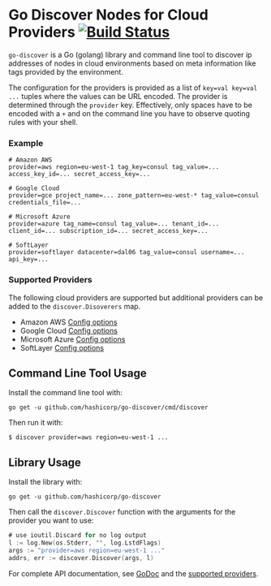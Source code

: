 # Go Discover Nodes for Cloud Providers [![Build Status](https://travis-ci.org/hashicorp/go-discover.svg?branch=master)](https://travis-ci.org/hashicorp/go-discover)

`go-discover` is a Go (golang) library and command line tool to discover
ip addresses of nodes in cloud environments based on meta information
like tags provided by the environment.

The configuration for the providers is provided as a list of `key=val
key=val ...` tuples where the values can be URL encoded. The provider is
determined through the `provider` key. Effectively, only spaces have to
be encoded with a `+` and on the command line you have to observe
quoting rules with your shell.

### Example

```
# Amazon AWS
provider=aws region=eu-west-1 tag_key=consul tag_value=... access_key_id=... secret_access_key=...

# Google Cloud
provider=gce project_name=... zone_pattern=eu-west-* tag_value=consul credentials_file=...

# Microsoft Azure
provider=azure tag_name=consul tag_value=... tenant_id=... client_id=... subscription_id=... secret_access_key=...

# SoftLayer
provider=softlayer datacenter=dal06 tag_value=consul username=... api_key=...
```

### Supported Providers

The following cloud providers are supported but additional providers
can be added to the `discover.Disoverers` map.

 * Amazon AWS [Config options](http://godoc.org/github.com/hashicorp/go-discover/aws)
 * Google Cloud [Config options](http://godoc.org/github.com/hashicorp/go-discover/gce)
 * Microsoft Azure [Config options](http://godoc.org/github.com/hashicorp/go-discover/azure)
 * SoftLayer [Config options](http://godoc.org/github.com/hashicorp/go-discover/softlayer)

## Command Line Tool Usage

Install the command line tool with:

```
go get -u github.com/hashicorp/go-discover/cmd/discover
```

Then run it with:

```
$ discover provider=aws region=eu-west-1 ...
```

## Library Usage

Install the library with:

```
go get -u github.com/hashicorp/go-discover
```

Then call the `discover.Discover` function with the arguments
for the provider you want to use:


```go
# use ioutil.Discard for no log output
l := log.New(os.Stderr, "", log.LstdFlags)
args := "provider=aws region=eu-west-1 ..."
addrs, err := discover.Discover(args, l)
```

For complete API documentation, see [GoDoc](https://godoc.org/github.com/hashicorp/go-discover) and
the [supported providers](http://godoc.org/github.com/hashicorp/go-discover#pkg-subdirectories).
